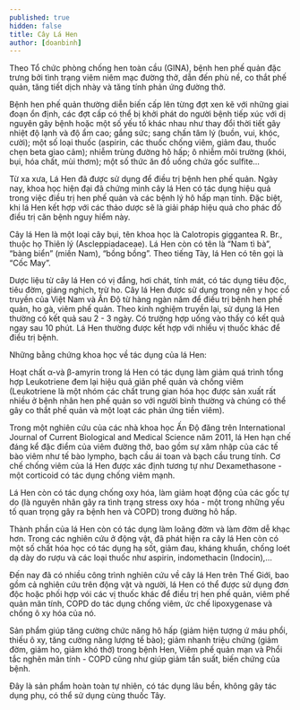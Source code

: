 ```yaml
---
published: true
hidden: false
title: Cây Lá Hen
author: [doanbinh]
---
```


Theo Tổ chức phòng chống hen toàn cầu (GINA), bệnh hen phế quản đặc trưng bởi tình trạng viêm niêm mạc đường thở, dẫn đến phù nề, co thắt phế quản, tăng tiết dịch nhày và tăng tính phản ứng đường thở.
 
Bệnh hen phế quản thường diễn biến cấp lên từng đợt xen kẽ với những giai đoạn ổn định, các đợt cấp có thể bị khởi phát do người bệnh tiếp xúc với dị nguyên gây bệnh hoặc một số yếu tố khác nhau như thay đổi thời tiết gây nhiệt độ lạnh và độ ẩm cao; gắng sức; sang chấn tâm lý (buồn, vui, khóc, cười); một số loại thuốc (aspirin, các thuốc chống viêm, giảm đau, thuốc chẹn beta giao cảm); nhiễm trùng đường hô hấp; ô nhiễm môi trường (khói, bụi, hóa chất, mùi thơm); một số thức ăn đồ uống chứa gốc sulfite…

Từ xa xưa, Lá Hen đã được sử dụng để điều trị bệnh hen phế quản. Ngày nay, khoa học hiện đại đã chứng minh cây lá Hen có tác dụng hiệu quả trong việc điều trị hen phế quản và các bệnh lý hô hấp mạn tính. Đặc biệt, khi lá Hen kết hợp với các thảo dược sẽ là giải pháp hiệu quả cho phác đồ điều trị căn bệnh nguy hiểm này.
 
Cây lá Hen là một loại cây bụi, tên khoa học là Calotropis giggantea R. Br., thuộc họ Thiên lý (Ascleppiadaceae). Lá Hen còn có tên là “Nam tì bà”, “bàng biển” (miền Nam), “bồng bồng”. Theo tiếng Tày, lá Hen có tên gọi là “Cốc May”. 

Dược liệu từ cây lá Hen có vị đắng, hơi chát, tính mát, có tác dụng tiêu độc, tiêu đờm, giáng nghịch, trừ ho.
Cây lá Hen được sử dụng trong nên y học cổ truyền của Việt Nam và Ấn Độ từ hàng ngàn năm để điều trị bệnh hen phế quản, ho gà, viêm phế quản. Theo kinh nghiệm truyền lại, sử dụng lá Hen thường có kết quả sau 2 - 3 ngày. Có trường hợp uống vào thấy có kết quả ngay sau 10 phút. Lá Hen thường được kết hợp với nhiều vị thuốc khác để điều trị bệnh.

Những bằng chứng khoa học về tác dụng của lá Hen:

Hoạt chất α-và β-amyrin trong lá Hen có tác dụng làm giảm quá trình tổng hợp Leukotriene đem lại hiệu quả giãn phế quản và chống viêm (Leukotriene là một nhóm các chất trung gian hóa học được sản xuất rất nhiều ở bệnh nhân hen phế quản so với người bình thường và chúng có thể gây co thắt phế quản và một loạt các phản ứng tiền viêm).

Trong một nghiên cứu của các nhà khoa học Ấn Độ đăng trên International Journal of Current Biological and Medical Science năm 2011, lá Hen hạn chế đáng kể đặc điểm của viêm đường thở, bao gồm sự xâm nhập của các tế bào viêm như tế bào lympho, bạch cầu ái toan và bạch cầu trung tính. Cơ chế chống viêm của lá Hen được xác định tương tự như Dexamethasone - một corticoid có tác dụng chống viêm mạnh.

Lá Hen còn có tác dụng chống oxy hóa, làm giảm hoạt động của các gốc tự do (là nguyên nhân gây ra tình trạng stress oxy hóa - một trong những yếu tố quan trọng gây ra bệnh hen và COPD) trong đường hô hấp.

Thành phần của lá Hen còn có tác dụng làm loãng đờm và làm đờm dễ khạc hơn. Trong các nghiên cứu ở động vật, đã phát hiện ra cây lá Hen còn có một số chất hóa học có tác dụng hạ sốt, giảm đau, kháng khuẩn, chống loét dạ dày do rượu và các loại thuốc như aspirin, indomethacin (Indocin),…

Đến nay đã có nhiều công trình nghiên cứu về cây lá Hen trên Thế Giới, bao gồm cả nghiên cứu trên động vật và người, lá Hen có thể được sử dụng đơn độc hoặc phối hợp vói các vị thuốc khác để điều trị hen phế quản, viêm phế quản mãn tính, COPD do tác dụng chống viêm, ức chế lipoxygenase và chống ô xy hóa của nó.

Sản phẩm giúp tăng cường chức năng hô hấp (giảm hiện tượng ứ máu phổi, thiếu ô xy, tăng cường năng lượng tế bào); giảm nhanh triệu chứng (giảm đờm, giảm ho, giảm khó thở) trong bệnh Hen, Viêm phế quản mạn và Phổi tắc nghẽn mãn tính - COPD cũng như giúp giảm tần suất, biến chứng của bệnh.

Đây là sản phẩm hoàn toàn tự nhiên, có tác dụng lâu bền, không gây tác dụng phụ, có thể sử dụng cùng thuốc Tây. 